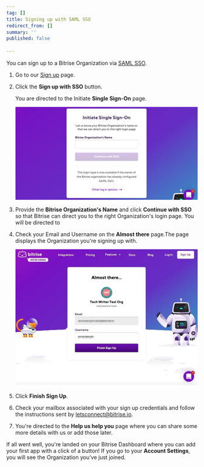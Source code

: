 ```yaml
---
tag: []
title: Signing up with SAML SSO
redirect_from: []
summary: ''
published: false

---
```

You can sign up to a Bitrise Organization via [SAML SSO](/team-management/organizations/saml-sso-in-organizations/). 

1. Go to our [Sign up](https://app.bitrise.io/users/sign_up) page.
2. Click the **Sign up with SSO** button.

   You are directed to the Initiate **Single Sign-On** page.

   ![](/img/saml-sso-sign-up.jpg)
3. Provide the **Bitrise Organization's Name** and click **Continue with SSO** so that Bitrise can direct you to the right Organization's login page. You will be directed to 
4. Check your Email and Username on the **Almost there** page.The page displays the Organization you're signing up with.

   ![](/img/signup-saml-almost-there-1.jpg)
5. Click **Finish Sign Up**.
6. Check your mailbox associated with your sign up credentials and follow the instructions sent by letsconnect@bitrise.io.
7. You're directed to the **Help us help you** page where you can share some more details with us or add those later.

If all went well, you're landed on your Bitrise Dashboard where you can add your first app with a click of a button! If you go to your **Account Settings**, you will see the Organization you've just joined.